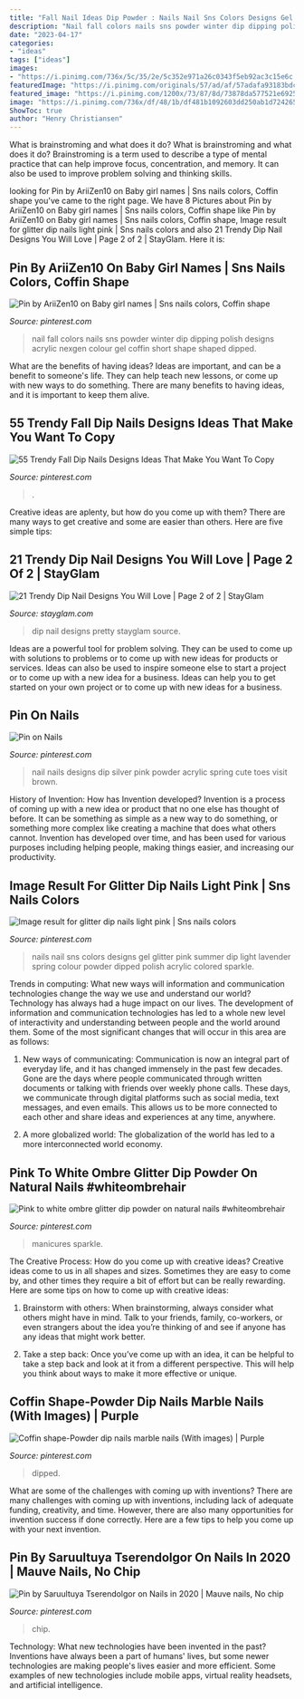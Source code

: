 ```yaml
---
title: "Fall Nail Ideas Dip Powder : Nails Nail Sns Colors Designs Gel Glitter Pink Summer Dip Light Lavender Spring Colour Powder Dipped Polish Acrylic Colored Sparkle"
description: "Nail fall colors nails sns powder winter dip dipping polish designs acrylic nexgen colour gel coffin short shape shaped dipped"
date: "2023-04-17"
categories:
- "ideas"
tags: ["ideas"]
images:
- "https://i.pinimg.com/736x/5c/35/2e/5c352e971a26c0343f5eb92ac3c15e6c.jpg"
featuredImage: "https://i.pinimg.com/originals/57/ad/af/57adafa93183bdc3638300be135fa50b.jpg"
featured_image: "https://i.pinimg.com/1200x/73/87/8d/73878da577521e6925031474f007d7a9.jpg"
image: "https://i.pinimg.com/736x/df/48/1b/df481b1092603dd250ab1d7242658677--sns-nails-colors-nail-colour.jpg"
ShowToc: true
author: "Henry Christiansen"
---
```



What is brainstroming and what does it do?
What is brainstroming and what does it do? Brainstroming is a term used to describe a type of mental practice that can help improve focus, concentration, and memory. It can also be used to improve problem solving and thinking skills.

	

		
looking for Pin by AriiZen10 on Baby girl names | Sns nails colors, Coffin shape you've came to the right page. We have 8 Pictures about Pin by AriiZen10 on Baby girl names | Sns nails colors, Coffin shape like Pin by AriiZen10 on Baby girl names | Sns nails colors, Coffin shape, Image result for glitter dip nails light pink | Sns nails colors and also 21 Trendy Dip Nail Designs You Will Love | Page 2 of 2 | StayGlam. Here it is:
		
    
## Pin By AriiZen10 On Baby Girl Names | Sns Nails Colors, Coffin Shape

<img loading=lazy src="https://i.pinimg.com/736x/df/48/1b/df481b1092603dd250ab1d7242658677--sns-nails-colors-nail-colour.jpg" onerror="this.onerror=null;this.src='https://tse2.mm.bing.net/th?id=OIP.yW3pBzM22pUQPxKpiPLRdAHaHa&amp;pid=15.1';" alt="Pin by AriiZen10 on Baby girl names | Sns nails colors, Coffin shape">

_Source: pinterest.com_

>nail fall colors nails sns powder winter dip dipping polish designs acrylic nexgen colour gel coffin short shape shaped dipped. 

	

What are the benefits of having ideas?
Ideas are important, and can be a benefit to someone's life. They can help teach new lessons, or come up with new ways to do something. There are many benefits to having ideas, and it is important to keep them alive.

    
## 55 Trendy Fall Dip Nails Designs Ideas That Make You Want To Copy

<img loading=lazy src="https://i.pinimg.com/736x/5c/35/2e/5c352e971a26c0343f5eb92ac3c15e6c.jpg" onerror="this.onerror=null;this.src='https://tse1.mm.bing.net/th?id=OIP.PMso1moJN7Iak6e2cdlsZQHaGm&amp;pid=15.1';" alt="55 Trendy Fall Dip Nails Designs Ideas That Make You Want To Copy">

_Source: pinterest.com_

>. 

	

Creative ideas are aplenty, but how do you come up with them? There are many ways to get creative and some are easier than others. Here are five simple tips: 

    
## 21 Trendy Dip Nail Designs You Will Love | Page 2 Of 2 | StayGlam

<img loading=lazy src="https://stayglam.com/wp-content/uploads/2020/06/Pretty-Blue-Dip-Nail-Design.jpg" onerror="this.onerror=null;this.src='https://tse4.mm.bing.net/th?id=OIP._nn9j02pt16FTdhpBm4A5gHaHa&amp;pid=15.1';" alt="21 Trendy Dip Nail Designs You Will Love | Page 2 of 2 | StayGlam">

_Source: stayglam.com_

>dip nail designs pretty stayglam source. 

	

Ideas are a powerful tool for problem solving. They can be used to come up with solutions to problems or to come up with new ideas for products or services. Ideas can also be used to inspire someone else to start a project or to come up with a new idea for a business. Ideas can help you to get started on your own project or to come up with new ideas for a business.

    
## Pin On Nails

<img loading=lazy src="https://i.pinimg.com/736x/ee/89/37/ee89374e0bf2ef7ea6090ea3343aa9b6.jpg" onerror="this.onerror=null;this.src='https://tse2.mm.bing.net/th?id=OIP.SEKKY-GdxfoBInhghgYMDgHaIi&amp;pid=15.1';" alt="Pin on Nails">

_Source: pinterest.com_

>nail nails designs dip silver pink powder acrylic spring cute toes visit brown. 

	

History of Invention: How has Invention developed?
Invention is a process of coming up with a new idea or product that no one else has thought of before. It can be something as simple as a new way to do something, or something more complex like creating a machine that does what others cannot. Invention has developed over time, and has been used for various purposes including helping people, making things easier, and increasing our productivity.

    
## Image Result For Glitter Dip Nails Light Pink | Sns Nails Colors

<img loading=lazy src="https://i.pinimg.com/originals/d4/4d/78/d44d78a8b16408b716cf522a2475bdc3.jpg" onerror="this.onerror=null;this.src='https://tse4.mm.bing.net/th?id=OIP.x_rTV9hBaflVC4E8-NXm1gHaJ3&amp;pid=15.1';" alt="Image result for glitter dip nails light pink | Sns nails colors">

_Source: pinterest.com_

>nails nail sns colors designs gel glitter pink summer dip light lavender spring colour powder dipped polish acrylic colored sparkle. 

	

Trends in computing: What new ways will information and communication technologies change the way we use and understand our world?
Technology has always had a huge impact on our lives. The development of information and communication technologies has led to a whole new level of interactivity and understanding between people and the world around them. Some of the most significant changes that will occur in this area are as follows:
1) New ways of communicating: Communication is now an integral part of everyday life, and it has changed immensely in the past few decades. Gone are the days where people communicated through written documents or talking with friends over weekly phone calls. These days, we communicate through digital platforms such as social media, text messages, and even emails. This allows us to be more connected to each other and share ideas and experiences at any time, anywhere.

2) A more globalized world: The globalization of the world has led to a more interconnected world economy.

    
## Pink To White Ombre Glitter Dip Powder On Natural Nails #whiteombrehair

<img loading=lazy src="https://i.pinimg.com/originals/57/ad/af/57adafa93183bdc3638300be135fa50b.jpg" onerror="this.onerror=null;this.src='https://tse3.mm.bing.net/th?id=OIP.S3hc1KuXYcbtIkGXIprm_AHaJ4&amp;pid=15.1';" alt="Pink to white ombre glitter dip powder on natural nails #whiteombrehair">

_Source: pinterest.com_

>manicures sparkle. 

	

The Creative Process: How do you come up with creative ideas?
Creative ideas come to us in all shapes and sizes. Sometimes they are easy to come by, and other times they require a bit of effort but can be really rewarding. Here are some tips on how to come up with creative ideas:
1. Brainstorm with others: When brainstorming, always consider what others might have in mind. Talk to your friends, family, co-workers, or even strangers about the idea you’re thinking of and see if anyone has any ideas that might work better.

2. Take a step back: Once you’ve come up with an idea, it can be helpful to take a step back and look at it from a different perspective. This will help you think about ways to make it more effective or unique.


    
## Coffin Shape-Powder Dip Nails Marble Nails (With Images) | Purple

<img loading=lazy src="https://i.pinimg.com/1200x/73/87/8d/73878da577521e6925031474f007d7a9.jpg" onerror="this.onerror=null;this.src='https://tse3.mm.bing.net/th?id=OIP.dep5BnaMZOtR_w-nn8fCqgHaOO&amp;pid=15.1';" alt="Coffin shape-Powder dip nails marble nails (With images) | Purple">

_Source: pinterest.com_

>dipped. 

	

What are some of the challenges with coming up with inventions?
There are many challenges with coming up with inventions, including lack of adequate funding, creativity, and time. However, there are also many opportunities for invention success if done correctly. Here are a few tips to help you come up with your next invention.

    
## Pin By Saruultuya Tserendolgor On Nails In 2020 | Mauve Nails, No Chip

<img loading=lazy src="https://i.pinimg.com/736x/74/8b/e9/748be961562fd20aed4225acc63d567c.jpg" onerror="this.onerror=null;this.src='https://tse4.mm.bing.net/th?id=OIP.VLEO9qO-5BXmcw2BidoW5QHaHa&amp;pid=15.1';" alt="Pin by Saruultuya Tserendolgor on Nails in 2020 | Mauve nails, No chip">

_Source: pinterest.com_

>chip. 

	

Technology: What new technologies have been invented in the past?
Inventions have always been a part of humans' lives, but some newer technologies are making people's lives easier and more efficient. Some examples of new technologies include mobile apps, virtual reality headsets, and artificial intelligence.

